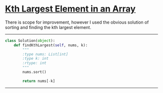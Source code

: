 # [Kth Largest Element in an Array](https://leetcode.com/explore/interview/card/top-interview-questions-medium/110/sorting-and-searching/800/discuss/60294/Solution-explained)

There is scope for improvement, however I used the obvious solution of sorting and finding the kth largest element.
___
```python
class Solution(object):
    def findKthLargest(self, nums, k):
        """
        :type nums: List[int]
        :type k: int
        :rtype: int
        """
        nums.sort()
        
        return nums[-k]
```
___